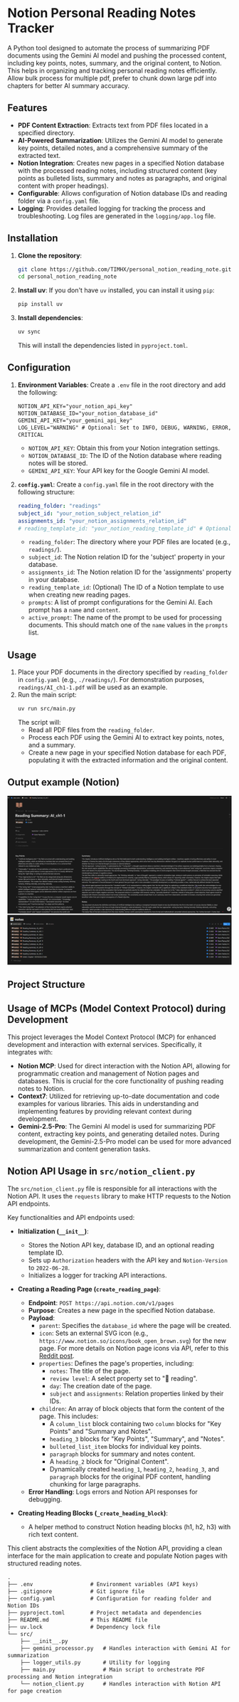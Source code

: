 # Notion Personal Reading Notes Tracker

A Python tool designed to automate the process of summarizing PDF documents using the Gemini AI model and pushing the processed content, including key points, notes, summary, and the original content, to Notion. This helps in organizing and tracking personal reading notes efficiently. Allow bulk process for multiple pdf, prefer to chunk down large pdf into chapters for better AI summary accuracy.

## Features

*   **PDF Content Extraction**: Extracts text from PDF files located in a specified directory.
*   **AI-Powered Summarization**: Utilizes the Gemini AI model to generate key points, detailed notes, and a comprehensive summary of the extracted text.
*   **Notion Integration**: Creates new pages in a specified Notion database with the processed reading notes, including structured content (key points as bulleted lists, summary and notes as paragraphs, and original content with proper headings).
*   **Configurable**: Allows configuration of Notion database IDs and reading folder via a `config.yaml` file.
*   **Logging**: Provides detailed logging for tracking the process and troubleshooting. Log files are generated in the `logging/app.log` file.

## Installation

1.  **Clone the repository**:
    ```bash
    git clone https://github.com/TIMHX/personal_notion_reading_note.git
    cd personal_notion_reading_note
    ```

2.  **Install uv**:
    If you don't have `uv` installed, you can install it using `pip`:
    ```bash
    pip install uv
    ```

3.  **Install dependencies**:
    ```bash
    uv sync
    ```
    This will install the dependencies listed in `pyproject.toml`.

## Configuration

1.  **Environment Variables**: Create a `.env` file in the root directory and add the following:
    ```
    NOTION_API_KEY="your_notion_api_key"
    NOTION_DATABASE_ID="your_notion_database_id"
    GEMINI_API_KEY="your_gemini_api_key"
    LOG_LEVEL="WARNING" # Optional: Set to INFO, DEBUG, WARNING, ERROR, CRITICAL
    ```
    *   `NOTION_API_KEY`: Obtain this from your Notion integration settings.
    *   `NOTION_DATABASE_ID`: The ID of the Notion database where reading notes will be stored.
    *   `GEMINI_API_KEY`: Your API key for the Google Gemini AI model.

2.  **`config.yaml`**: Create a `config.yaml` file in the root directory with the following structure:
    ```yaml
    reading_folder: "readings"
    subject_id: "your_notion_subject_relation_id"
    assignments_id: "your_notion_assignments_relation_id"
    # reading_template_id: "your_notion_reading_template_id" # Optional
    ```
    *   `reading_folder`: The directory where your PDF files are located (e.g., `readings/`).
    *   `subject_id`: The Notion relation ID for the 'subject' property in your database.
    *   `assignments_id`: The Notion relation ID for the 'assignments' property in your database.
    *   `reading_template_id`: (Optional) The ID of a Notion template to use when creating new reading pages.
    *   `prompts`: A list of prompt configurations for the Gemini AI. Each prompt has a `name` and `content`.
    *   `active_prompt`: The name of the prompt to be used for processing documents. This should match one of the `name` values in the `prompts` list.

## Usage

1.  Place your PDF documents in the directory specified by `reading_folder` in `config.yaml` (e.g., `./readings/`). For demonstration purposes, `readings/AI_ch1-1.pdf` will be used as an example.
2.  Run the main script:
    ```bash
    uv run src/main.py
    ```
    The script will:
    *   Read all PDF files from the `reading_folder`.
    *   Process each PDF using the Gemini AI to extract key points, notes, and a summary.
    *   Create a new page in your specified Notion database for each PDF, populating it with the extracted information and the original content.

## Output example (Notion)
![alt text](demo/image.png)
![alt text](demo/image-1.png)

## Project Structure

## Usage of MCPs (Model Context Protocol) during Development

This project leverages the Model Context Protocol (MCP) for enhanced development and interaction with external services. Specifically, it integrates with:

*   **Notion MCP**: Used for direct interaction with the Notion API, allowing for programmatic creation and management of Notion pages and databases. This is crucial for the core functionality of pushing reading notes to Notion.
*   **Context7**: Utilized for retrieving up-to-date documentation and code examples for various libraries. This aids in understanding and implementing features by providing relevant context during development.
*   **Gemini-2.5-Pro**: The Gemini AI model is used for summarizing PDF content, extracting key points, and generating detailed notes. During development, the Gemini-2.5-Pro model can be used for more advanced summarization and content generation tasks.

## Notion API Usage in `src/notion_client.py`

The `src/notion_client.py` file is responsible for all interactions with the Notion API. It uses the `requests` library to make HTTP requests to the Notion API endpoints.

Key functionalities and API endpoints used:

*   **Initialization (`__init__`)**:
    *   Stores the Notion API key, database ID, and an optional reading template ID.
    *   Sets up `Authorization` headers with the API key and `Notion-Version` to `2022-06-28`.
    *   Initializes a logger for tracking API interactions.

*   **Creating a Reading Page (`create_reading_page`)**:
    *   **Endpoint**: `POST https://api.notion.com/v1/pages`
    *   **Purpose**: Creates a new page in the specified Notion database.
    *   **Payload**:
        *   `parent`: Specifies the `database_id` where the page will be created.
        *   `icon`: Sets an external SVG icon (e.g., `https://www.notion.so/icons/book_open_brown.svg`) for the new page. For more details on Notion page icons via API, refer to this [Reddit post](https://www.reddit.com/r/Notion/comments/10mld67/notion_page_icons_through_api/).
        *   `properties`: Defines the page's properties, including:
            *   `notes`: The title of the page.
            *   `review level`: A select property set to "📖 reading".
            *   `day`: The creation date of the page.
            *   `subject` and `assignments`: Relation properties linked by their IDs.
        *   `children`: An array of block objects that form the content of the page. This includes:
            *   A `column_list` block containing two `column` blocks for "Key Points" and "Summary and Notes".
            *   `heading_3` blocks for "Key Points", "Summary", and "Notes".
            *   `bulleted_list_item` blocks for individual key points.
            *   `paragraph` blocks for summary and notes content.
            *   A `heading_2` block for "Original Content".
            *   Dynamically created `heading_1`, `heading_2`, `heading_3`, and `paragraph` blocks for the original PDF content, handling chunking for large paragraphs.
    *   **Error Handling**: Logs errors and Notion API responses for debugging.

*   **Creating Heading Blocks (`_create_heading_block`)**:
    *   A helper method to construct Notion heading blocks (h1, h2, h3) with rich text content.

This client abstracts the complexities of the Notion API, providing a clean interface for the main application to create and populate Notion pages with structured reading notes.

```
.
├── .env                  # Environment variables (API keys)
├── .gitignore            # Git ignore file
├── config.yaml           # Configuration for reading folder and Notion IDs
├── pyproject.toml        # Project metadata and dependencies
├── README.md             # This README file
├── uv.lock               # Dependency lock file
└── src/
    ├── __init__.py
    ├── gemini_processor.py   # Handles interaction with Gemini AI for summarization
    ├── logger_utils.py       # Utility for logging
    ├── main.py               # Main script to orchestrate PDF processing and Notion integration
    └── notion_client.py      # Handles interaction with Notion API for page creation
